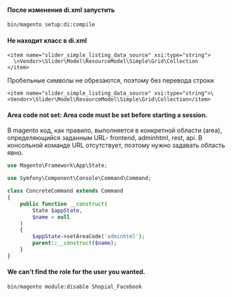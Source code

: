 #### После изменения di.xml запустить

```bash
bin/magento setup:di:compile
```

#### Не находит класс в di.xml

```
<item name="slider_simple_listing_data_source" xsi:type="string">
  \<Vendor>\Slider\Model\ResourceModel\Simple\Grid\Collection
</item>
```

Пробельные символы не обрезаются, поэтому без перевода строки

```
<item name="slider_simple_listing_data_source" xsi:type="string">\<Vendor>\Slider\Model\ResourceModel\Simple\Grid\Collection</item>
```

#### Area code not set: Area code must be set before starting a session.

В magento код, как правило, выполняется в конкретной области \(area\), определяющийся заданным URL- frontend, adminhtml, rest, api. В консольной команде URL отсутствует, поэтому нужно задавать область явно.

```php
use Magento\Framework\App\State;

use Symfony\Component\Console\Command\Command;

class ConcreteCommand extends Command
{
    public function __construct(
        State $appState,
        $name = null
    )
    {
        $appState->setAreaCode('adminhtml');
        parent::__construct($name);
    }
}
```

#### We can't find the role for the user you wanted.

```bash
bin/magento module:disable Shopial_Facebook
```



